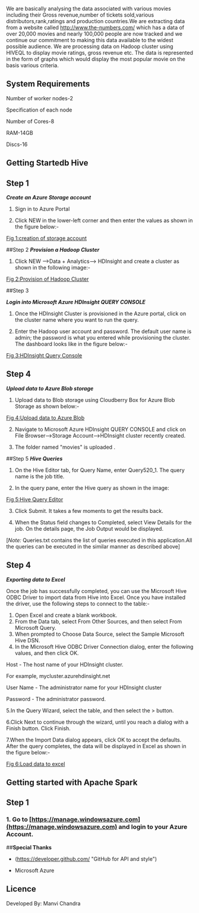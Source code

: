 
We are basically analysing the  data associated with various movies including their Gross revenue,number of tickets sold,various distributors,rank,ratings and production countries.We are extracting data from a website called http://www.the-numbers.com/ which has a data of over 20,000 movies and nearly 100,000 people are now tracked and we continue our commitment to making this data available to the widest possible audience.
We are processing data on Hadoop cluster using HIVEQL to display movie ratings, gross revenue etc.
The data is represented in the form of graphs which would display the most popular movie on the basis various criteria.

## **System Requirements**
Number of worker nodes-2

Specification of each node

Number of Cores-8

RAM-14GB

Discs-16

## **Getting Startedb Hive**
## Step 1
**_Create an Azure Storage account_**

1. Sign in to Azure Portal

2. Click NEW in the lower-left corner and then enter the values as shown in the figure below:- 
 
 [Fig 1:creation of storage account](http://github.com/manvichandra/520movies/tree/master/images/storage.jpg)
    

##Step 2
**_Provision a Hadoop Cluster_**

1. Click NEW -->Data + Analytics--> HDInsight and create a cluster as shown in the following image:-

 [Fig 2:Provision of Hadoop Cluster](http://github.com/manvichandra/520movies/tree/master/images/cluster.jpg)

     
                        
##Step 3

**_Login into Microsoft Azure HDInsight QUERY CONSOLE_**

1. Once the HDInsight Cluster is provisioned in the Azure portal, click on the cluster name where you want to run the query.

2. Enter the Hadoop user account and password. The default user name is admin; the password is what you entered while provisioning the cluster. The dashboard looks like  in the figure below:-

 [Fig 3:HDInsight Query Console](http://github.com/manvichandra/520movies/tree/master/images/console.jpg)

## Step 4 
**_Upload data to Azure Blob storage_**

1. Upload data to Blob storage using Cloudberry Box for Azure Blob Storage as shown below:-

 [Fig 4:Upload data to Azure Blob](http://github.com/manvichandra/520movies/tree/master/images/BLobStorage.jpg)


2. Navigate to Microsoft Azure HDInsight QUERY CONSOLE and click on 
   File Browser-->Storage Account-->HDInsight cluster recently created.
   
3. The folder named "movies" is uploaded .

##Step 5
_**Hive Queries**_

1. On the Hive Editor tab, for Query Name, enter Query520_1. The query name is the job title. 

2. In the query pane, enter the Hive query as shown in the image:

 [ Fig 5:Hive Query Editor](http://github.com/manvichandra/520movies/tree/master/images/queryeditor.jpg)


3. Click Submit. It takes a few moments to get the results back.

4. When the Status field changes to Completed, select View Details for the job. On the details page, the Job Output would be displayed.

[_Note:_ Queries.txt contains the list of queries executed in this application.All the queries can be executed in the similar manner as described above]

## Step 4
**_Exporting data to Excel_**

Once the job has successfully completed, you can use the Microsoft Hive ODBC Driver to import data from Hive into Excel. Once you have installed the driver, use the following steps to connect to the table:-

1. Open Excel and create a blank workbook.
2. From the Data tab, select From Other Sources, and then select From Microsoft Query.
3. When prompted to Choose Data Source, select the Sample Microsoft Hive DSN.
4. In the Microsoft Hive ODBC Driver Connection dialog, enter the following values, and then click OK.

Host - The host name of your HDInsight cluster.

For example, mycluster.azurehdinsight.net

User Name - The administrator name for your HDInsight cluster

Password - The administrator password.

5.In the Query Wizard, select the  table, and then select the > button.

6.Click Next to continue through the wizard, until you reach a dialog with a Finish button. Click Finish.

7.When the Import Data dialog appears, click OK to accept the defaults. After the query completes, the data will be displayed in Excel as shown in the figure below:-


 [Fig 6:Load data to excel](http://github.com/manvichandra/520movies/tree/master/images/excel.jpg)
## **Getting started with Apache Spark**
 
## **Step 1**

### **1.** Go to [https://manage.windowsazure.com](https://manage.windowsazure.com) and login to your Azure Account.
 
 


   
##**Special Thanks**
- (https://developer.github.com/  "GitHub for  API and style")

- Microsoft Azure

## **Licence**

Developed By:  Manvi Chandra
